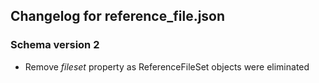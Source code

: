 ## Changelog for reference_file.json

### Schema version 2
* Remove *fileset* property as ReferenceFileSet objects were eliminated
